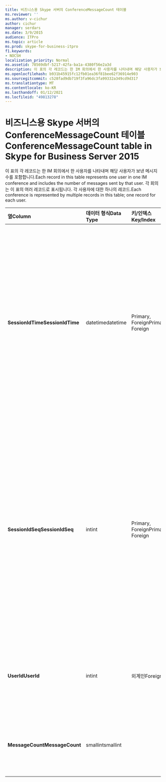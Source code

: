 ```yaml
---
title: 비즈니스용 Skype 서버의 ConferenceMessageCount 테이블
ms.reviewer: ''
ms.author: v-cichur
author: cichur
manager: serdars
ms.date: 3/9/2015
audience: ITPro
ms.topic: article
ms.prod: skype-for-business-itpro
f1.keywords:
- NOCSH
localization_priority: Normal
ms.assetid: 78569dbf-5217-42fa-ba1a-4380f56e2a3d
description: 이 표의 각 레코드는 한 IM 회의에서 한 사용자를 나타내며 해당 사용자가 보낸 메시지 수를 포함합니다. 각 회의는 이 표의 여러 레코드로 표시됩니다. 각 사용자에 대한 하나의 레코드.
ms.openlocfilehash: b931b45915fc12fb01ea36f81bee62f36914e903
ms.sourcegitcommit: c528fad9db719f3fa96dc3fa99332a349cd9d317
ms.translationtype: MT
ms.contentlocale: ko-KR
ms.lasthandoff: 01/12/2021
ms.locfileid: "49813278"
---
```

# <a name="conferencemessagecount-table-in-skype-for-business-server-2015"></a><span data-ttu-id="39e67-104">비즈니스용 Skype 서버의 ConferenceMessageCount 테이블</span><span class="sxs-lookup"><span data-stu-id="39e67-104">ConferenceMessageCount table in Skype for Business Server 2015</span></span>
 
<span data-ttu-id="39e67-105">이 표의 각 레코드는 한 IM 회의에서 한 사용자를 나타내며 해당 사용자가 보낸 메시지 수를 포함합니다.</span><span class="sxs-lookup"><span data-stu-id="39e67-105">Each record in this table represents one user in one IM conference and includes the number of messages sent by that user.</span></span> <span data-ttu-id="39e67-106">각 회의는 이 표의 여러 레코드로 표시됩니다. 각 사용자에 대한 하나의 레코드.</span><span class="sxs-lookup"><span data-stu-id="39e67-106">Each conference is represented by multiple records in this table; one record for each user.</span></span>
  
|<span data-ttu-id="39e67-107">**열**</span><span class="sxs-lookup"><span data-stu-id="39e67-107">**Column**</span></span>|<span data-ttu-id="39e67-108">**데이터 형식**</span><span class="sxs-lookup"><span data-stu-id="39e67-108">**Data Type**</span></span>|<span data-ttu-id="39e67-109">**키/인덱스**</span><span class="sxs-lookup"><span data-stu-id="39e67-109">**Key/Index**</span></span>|<span data-ttu-id="39e67-110">**세부 정보**</span><span class="sxs-lookup"><span data-stu-id="39e67-110">**Details**</span></span>|
|:-----|:-----|:-----|:-----|
|<span data-ttu-id="39e67-111">**SessionIdTime**</span><span class="sxs-lookup"><span data-stu-id="39e67-111">**SessionIdTime**</span></span> <br/> |<span data-ttu-id="39e67-112">datetime</span><span class="sxs-lookup"><span data-stu-id="39e67-112">datetime</span></span>  <br/> |<span data-ttu-id="39e67-113">Primary, Foreign</span><span class="sxs-lookup"><span data-stu-id="39e67-113">Primary, Foreign</span></span>  <br/> |<span data-ttu-id="39e67-114">회의 인스턴스의 시간입니다.</span><span class="sxs-lookup"><span data-stu-id="39e67-114">Time of conference instance.</span></span> <span data-ttu-id="39e67-115">**SessionIdSeq와** 함께 회의 인스턴스를 고유하게 식별하는 데 사용됩니다.</span><span class="sxs-lookup"><span data-stu-id="39e67-115">Used in conjunction with **SessionIdSeq** to uniquely identify a conference instance.</span></span> <span data-ttu-id="39e67-116">자세한 내용은 [비즈니스용 Skype 서버 2015의 Conferences](conferences.md) 테이블을 참조하세요.</span><span class="sxs-lookup"><span data-stu-id="39e67-116">See the [Conferences table in Skype for Business Server 2015](conferences.md) for more information.</span></span> <br/> |
|<span data-ttu-id="39e67-117">**SessionIdSeq**</span><span class="sxs-lookup"><span data-stu-id="39e67-117">**SessionIdSeq**</span></span> <br/> |<span data-ttu-id="39e67-118">int</span><span class="sxs-lookup"><span data-stu-id="39e67-118">int</span></span>  <br/> |<span data-ttu-id="39e67-119">Primary, Foreign</span><span class="sxs-lookup"><span data-stu-id="39e67-119">Primary, Foreign</span></span>  <br/> |<span data-ttu-id="39e67-120">회의 인스턴스를 식별하기 위한 ID 번호입니다.</span><span class="sxs-lookup"><span data-stu-id="39e67-120">ID number to identify the conference instance.</span></span> <span data-ttu-id="39e67-121">**SessionIdTime과** 함께 회의 인스턴스를 고유하게 식별하는 데 사용됩니다.</span><span class="sxs-lookup"><span data-stu-id="39e67-121">Used in conjunction with **SessionIdTime** to uniquely identify a conference instance.</span></span> <span data-ttu-id="39e67-122">자세한 내용은 [비즈니스용 Skype 서버 2015의 Conferences](conferences.md) 테이블을 참조하세요.</span><span class="sxs-lookup"><span data-stu-id="39e67-122">See the [Conferences table in Skype for Business Server 2015](conferences.md) for more information.</span></span> <br/> |
|<span data-ttu-id="39e67-123">**UserId**</span><span class="sxs-lookup"><span data-stu-id="39e67-123">**UserId**</span></span> <br/> |<span data-ttu-id="39e67-124">int</span><span class="sxs-lookup"><span data-stu-id="39e67-124">int</span></span>  <br/> |<span data-ttu-id="39e67-125">외계인</span><span class="sxs-lookup"><span data-stu-id="39e67-125">Foreign</span></span>  <br/> |<span data-ttu-id="39e67-126">Users 테이블에서 참조되는 이 사용자를 식별하는 [고유 번호입니다.](users.md)</span><span class="sxs-lookup"><span data-stu-id="39e67-126">Unique number identifying this user, referenced from the [Users table](users.md).</span></span>  <br/> |
|<span data-ttu-id="39e67-127">**MessageCount**</span><span class="sxs-lookup"><span data-stu-id="39e67-127">**MessageCount**</span></span> <br/> |<span data-ttu-id="39e67-128">smallint</span><span class="sxs-lookup"><span data-stu-id="39e67-128">smallint</span></span>  <br/> | <br/> |<span data-ttu-id="39e67-129">이 회의 중에 이 사용자가 보낸 메시지 수입니다.</span><span class="sxs-lookup"><span data-stu-id="39e67-129">The number of messages sent by this user during this conference.</span></span>  <br/> |
   

